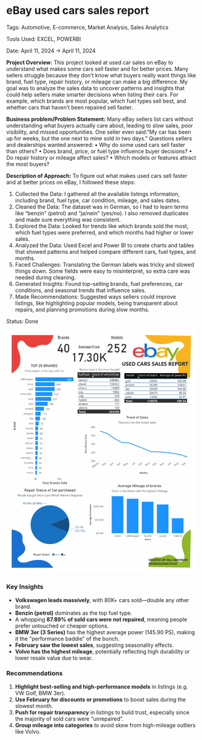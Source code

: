 
# eBay used cars sales report

Tags: Automotive, E-commerce, Market Analysis, Sales Analytics

Tools Used: EXCEL, POWERBI

Date: April 11, 2024 → April 11, 2024

**Project Overview:** This project looked at used car sales on eBay to understand what makes some cars sell faster and for better prices. Many sellers struggle because they don’t know what buyers really want things like brand, fuel type, repair history, or mileage can make a big difference.
My goal was to analyze the sales data to uncover patterns and insights that could help sellers make smarter decisions when listing their cars. For example, which brands are most popular, which fuel types sell best, and whether cars that haven’t been repaired sell faster.

**Business problem/Problem Statement:** Many eBay sellers list cars without understanding what buyers actually care about, leading to slow sales, poor visibility, and missed opportunities. One seller even said:“My car has been up for weeks, but the one next to mine sold in two days.”
Questions sellers and dealerships wanted answered:
• Why do some used cars sell faster than others?
• Does brand, price, or fuel type influence buyer decisions?
• Do repair history or mileage affect sales?
• Which models or features attract the most buyers?

**Description of Approach:** To figure out what makes used cars sell faster and at better prices on eBay, I followed these steps:
1. Collected the Data: I gathered all the available listings information, including brand, fuel type, car condition, mileage, and sales dates.
2. Cleaned the Data: The dataset was in German, so I had to learn terms like “benzin” (petrol) and “ja/nein” (yes/no). I also removed duplicates and made sure everything was consistent.
3. Explored the Data: Looked for trends like which brands sold the most, which fuel types were preferred, and which months had higher or lower sales.
4. Analyzed the Data: Used Excel and Power BI to create charts and tables that showed patterns and helped compare different cars, fuel types, and months.
5. Faced Challenges: Translating the German labels was tricky and slowed things down. Some fields were easy to misinterpret, so extra care was needed during cleaning.
6. Generated Insights: Found top-selling brands, fuel preferences, car conditions, and seasonal trends that influence sales.
7. Made Recommendations: Suggested ways sellers could improve listings, like highlighting popular models, being transparent about repairs, and planning promotions during slow months.

Status: Done


![ebay.png](ebay.png)

### **Key Insights**

- **Volkswagen leads massively**, with 80K+ cars sold—double any other brand.
- **Benzin (petrol)** dominates as the top fuel type.
- A whopping **87.89% of sold cars were not repaired**, meaning people prefer untouched or cheaper options.
- **BMW 3er (3 Series)** has the highest average power (145.90 PS), making it the "performance baddie" of the bunch.
- **February saw the lowest sales**, suggesting seasonality effects.
- **Volvo has the highest mileage**, potentially reflecting high durability or lower resale value due to wear.

### **Recommendations**

1. **Highlight best-selling and high-performance models** in listings (e.g. VW Golf, BMW 3er).
2. **Use February for discounts or promotions** to boost sales during the slowest month.
3. **Push for repair transparency** in listings to build trust, especially since the majority of sold cars were “unrepaired”.
4. **Group mileage into categories** to avoid skew from high-mileage outliers like Volvo.
